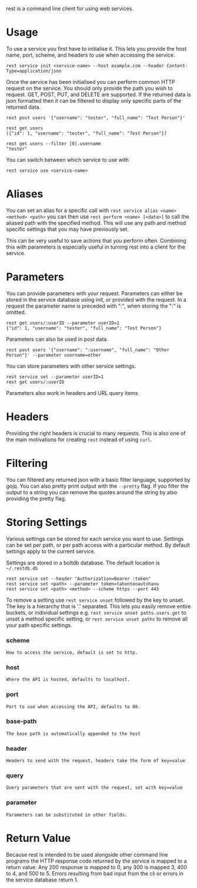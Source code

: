 rest is a command line client for using web services.

# Usage
To use a service you first have to initialise it.  This lets you provide the host name, port, scheme, and headers to use when accessing the service.
```
rest service init <service-name> --host example.com --header Content-Type=application/json
```

Once the service has been initialised you can perform common HTTP request on the service.  You should only provide the path you wish to request. GET, POST, PUT, and DELETE are supported.  If the returned data is json formatted then it can be filtered to display only specific parts of the returned data.
```
rest post users '{"username": "tester", "full_name": "Test Person"}'

rest get users
[{"id": 1, "username": "tester", "full_name": "Test Person"}]

rest get users --filter [0].username
"tester"
```

You can switch between which service to use with
```
rest service use <service-name>
```

# Aliases
You can set an alias for a specific call with ```rest service alias <name> <method> <path>``` you can then use ```rest perform <name> [<data>]``` to call the aliased path with the specified method.  This will use any path and method specific settings that you may have previously set.

This can be very useful to save actions that you perform often.  Combining this with parameters is especially useful in turning rest into a client for the service.

# Parameters
You can provide parameters with your request.  Parameters can either be stored in the service database using init, or provided with the request.  In a request the parameter name is preceded with ":", when storing the ":" is omitted.
```
rest get users/:userID --parameter userID=1
{"id": 1, "username": "tester", "full_name": "Test Person"}
```

Parameters can also be used in post data.
```
rest post users '{"username": ":username", "full_name": "Other Person"}' --parameter username=other
```

You can store parameters with other service settings.
```
rest service set --parameter userID=1
rest get users/:userID
```

Parameters also work in headers and URL query items

# Headers
Providing the right headers is crucial to many requests.  This is also one of the main motivations for creating ```rest``` instead of using ```curl```.

# Filtering
You can filtered any returned json with a basic filter language, supported by gojq.
You can also pretty print output with the ```--pretty``` flag.  If you filter the output to a string you can remove the quotes around the string by also providing the pretty flag.

# Storing Settings
Various settings can be stored for each service you want to use.  Settings can be set per path, or per path access with a particular method.  By default settings apply to the current service.

Settings are stored in a boltdb database.  The default location is ```~/.restdb.db```

```
rest service set --header "Authorization=Bearer :token"
rest service set <path> --parameter token=tahonteoautnhanu
rest service set <path> <method> --scheme https --port 443
```

To remove a setting use ```rest service unset``` followed by the key to unset.  The key is a hierarchy that is '.' separated.  This lets you easily remove entire buckets, or individual settings e.g. ```rest service unset paths.users.get``` to unset a method specific setting, or ```rest service unset paths``` to remove all your path specific settings.

### scheme
	How to access the service, default is set to http.
### host
	Where the API is hosted, defaults to localhost.
### port
	Port to use when accessing the API, defaults to 80.
### base-path
	The base path is automatically appended to the host
### header
	Headers to send with the request, headers take the form of key=value
### query
	Query parameters that are sent with the request, set with key=value
### parameter
	Parameters can be substituted in other fields.

# Return Value
Because rest is intended to be used alongside other command line programs the HTTP response code returned by the service is mapped to a return value.  Any 200 response is mapped to 0, any 300 is mapped 3, 400 to 4, and 500 to 5. Errors resulting from bad input from the cli or errors in the service database return 1.
